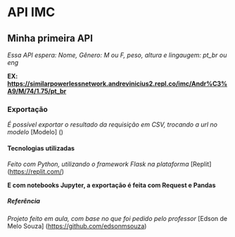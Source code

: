 # API IMC
 
## Minha primeira API
*Essa API espera: Nome, Gênero: M ou F, peso, altura e lingaugem: pt_br ou eng*

**EX: https://similarpowerlessnetwork.andrevinicius2.repl.co/imc/Andr%C3%A9/M/74/1.75/pt_br**


### Exportação ###

*É possível exportar o resultado da requisição em CSV, trocando a url no modelo*  [Modelo] ()

#### Tecnologias utilizadas #####
*Feito com Python, utilizando o framework Flask na plataforma* [Replit] (https://replit.com/)

**E com notebooks Jupyter, a exportação é feita com Request e Pandas**

##### Referência #####
*Projeto feito em aula, com base no que foi pedido pelo professor* [Edson de Melo Souza] (https://github.com/edsonmsouza)
